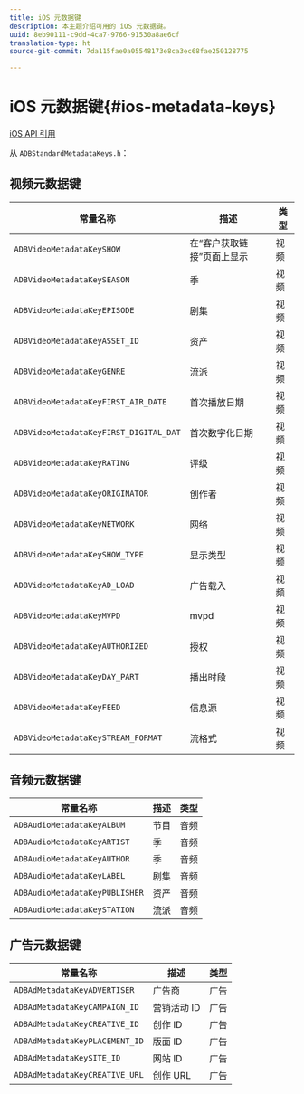 ```yaml
---
title: iOS 元数据键
description: 本主题介绍可用的 iOS 元数据键。
uuid: 8eb90111-c9dd-4ca7-9766-91530a8ae6cf
translation-type: ht
source-git-commit: 7da115fae0a05548173e8ca3ec68fae250128775

---
```



# iOS 元数据键{#ios-metadata-keys}

[iOS API 引用](https://adobe-marketing-cloud.github.io/media-sdks/reference/ios/)

从 `ADBStandardMetadataKeys.h`：

## 视频元数据键

| 常量名称 | 描述 | 类型 |
|---|---|---|
| `ADBVideoMetadataKeySHOW` | 在“客户获取链接”页面上显示 | 视频 |
| `ADBVideoMetadataKeySEASON` | 季 | 视频 |
| `ADBVideoMetadataKeyEPISODE` | 剧集 | 视频 |
| `ADBVideoMetadataKeyASSET_ID` | 资产 | 视频 |
| `ADBVideoMetadataKeyGENRE` | 流派 | 视频 |
| `ADBVideoMetadataKeyFIRST_AIR_DATE` | 首次播放日期 | 视频 |
| `ADBVideoMetadataKeyFIRST_DIGITAL_DAT` | 首次数字化日期 | 视频 |
| `ADBVideoMetadataKeyRATING` | 评级 | 视频 |
| `ADBVideoMetadataKeyORIGINATOR` | 创作者 | 视频 |
| `ADBVideoMetadataKeyNETWORK` | 网络 | 视频 |
| `ADBVideoMetadataKeySHOW_TYPE` | 显示类型 | 视频 |
| `ADBVideoMetadataKeyAD_LOAD` | 广告载入 | 视频 |
| `ADBVideoMetadataKeyMVPD` | mvpd | 视频 |
| `ADBVideoMetadataKeyAUTHORIZED` | 授权 | 视频 |
| `ADBVideoMetadataKeyDAY_PART` | 播出时段 | 视频 |
| `ADBVideoMetadataKeyFEED` | 信息源 | 视频 |
| `ADBVideoMetadataKeySTREAM_FORMAT` | 流格式 | 视频 |

## 音频元数据键

| 常量名称 | 描述 | 类型 |
|---|---|---|
| `ADBAudioMetadataKeyALBUM` | 节目 | 音频 |
| `ADBAudioMetadataKeyARTIST` | 季 | 音频 |
| `ADBAudioMetadataKeyAUTHOR` | 季 | 音频 |
| `ADBAudioMetadataKeyLABEL` | 剧集 | 音频 |
| `ADBAudioMetadataKeyPUBLISHER` | 资产 | 音频 |
| `ADBAudioMetadataKeySTATION` | 流派 | 音频 |

## 广告元数据键

| 常量名称 | 描述 | 类型 |
|---|---|---|
| `ADBAdMetadataKeyADVERTISER` | 广告商 | 广告 |
| `ADBAdMetadataKeyCAMPAIGN_ID` | 营销活动 ID | 广告 |
| `ADBAdMetadataKeyCREATIVE_ID` | 创作 ID | 广告 |
| `ADBAdMetadataKeyPLACEMENT_ID` | 版面 ID | 广告 |
| `ADBAdMetadataKeySITE_ID` | 网站 ID | 广告 |
| `ADBAdMetadataKeyCREATIVE_URL` | 创作 URL | 广告 |

